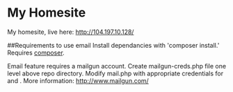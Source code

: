 # My Homesite

My homesite, live here: http://104.197.10.128/        

##Requirements to use email
Install dependancies with 'composer install.' Requires [composer](https://getcomposer.org/doc/01-basic-usage.md).       

Email feature requires a mailgun account. Create mailgun-creds.php file one level above repo directory. Modify mail.php with appropriate credentials for <MAILGUN-KEY> and <DOMAIN>. More information: http://www.mailgun.com/
